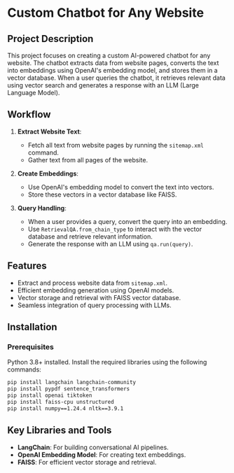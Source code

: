 # Custom Chatbot for Any Website

## Project Description

This project focuses on creating a custom AI-powered chatbot for any website. The chatbot extracts data from website pages, converts the text into embeddings using OpenAI's embedding model, and stores them in a vector database. When a user queries the chatbot, it retrieves relevant data using vector search and generates a response with an LLM (Large Language Model).

## Workflow

1. **Extract Website Text**:

   - Fetch all text from website pages by running the `sitemap.xml` command.
   - Gather text from all pages of the website.

2. **Create Embeddings**:

   - Use OpenAI's embedding model to convert the text into vectors.
   - Store these vectors in a vector database like FAISS.

3. **Query Handling**:

   - When a user provides a query, convert the query into an embedding.
   - Use `RetrievalQA.from_chain_type` to interact with the vector database and retrieve relevant information.
   - Generate the response with an LLM using `qa.run(query)`.

## Features

- Extract and process website data from `sitemap.xml`.
- Efficient embedding generation using OpenAI models.
- Vector storage and retrieval with FAISS vector database.
- Seamless integration of query processing with LLMs.

## Installation

### Prerequisites

 Python 3.8+ installed. Install the required libraries using the following commands:

```bash
pip install langchain langchain-community
pip install pypdf sentence_transformers
pip install openai tiktoken
pip install faiss-cpu unstructured
pip install numpy==1.24.4 nltk==3.9.1
```

## Key Libraries and Tools

- **LangChain**: For building conversational AI pipelines.
- **OpenAI Embedding Model**: For creating text embeddings.
- **FAISS**: For efficient vector storage and retrieval.




